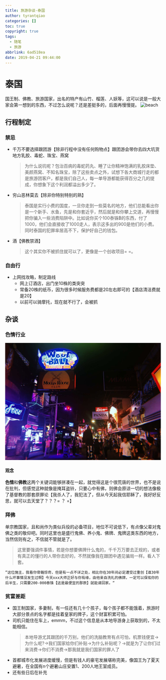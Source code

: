 ```yaml
---
title: 旅游杂谈-泰国
author: tyrantqiao
categories: []
toc: true
copyright: true
tags:
  - 随笔
  - 旅游
abbrlink: 6ad518ea
date: 2019-04-21 09:44:00
---
```


# 泰国

国王制、佛教、旅游国家，出名的特产有山竹、榴莲、人妖等，这可以说是一般大家会第一想到的东西，不过怎么说呢？还是差挺多的，后面再慢慢提。
![beach](旅游杂谈-泰国/beach.jpg)

## 行程制定

### 禁忌

- 千万不要选择跟团游【除非行程中没有任何购物点】跟团游会带你去四大坑货地方乳胶、毒蛇、珠宝、燕窝
    > 为什么说坑呢？包治百病的毒蛇药丸、睡了让你精神饱满的乳胶床垫、美颜燕窝、不知名珠宝，除了这些卖点之外，试想下各大商城行走的都是旅游团客户，都是我们自己人，每一单导游都能获得百分之几的提成，你想象下这个利润都溢出多少了。
- 穷山恶林莫去【除非你特别特别的熟】
  > 泰国是实行小费的国度，一旦你走到一些莫名的地方，他们总能看出你是一个新手、水鱼，先是和你套近乎，然后就是和你攀上交道，再慢慢把你骗入一些消费陷阱中。比如说你买个100泰铢฿的东西，付了1000，他们会直接收了1000走人，表示这多出的900是他们的小费。同时泰国的犯罪率居高不下，保护好自己的钱包。
- 酒【佛教禁酒】
  > 这个其实你不被抓住就可以了，更像是一个创收项目= =。

### 自由行

- 上网找攻略，制定路线
  - 网上订酒店，出门坐10株的类突突
  - 常备20株的纸币，因为很多时候服务费都是20左右即可的【酒店清洁费就是20】
  - 以前可以骑摩托，现在就不行了，会被抓

## 杂谈

### 色情行业

![street](旅游杂谈-泰国/2019-02-26&#32;075521.jpg)

#### 观念

**色情**和**佛教**这两个关键词能够拼凑在一起，就觉得这是个很荒唐的世界，也不是说在批判，但感觉这种就像是掩耳盗铃，只要心中有佛，则佛会原谅一切的想法像极了基督教的那套原罪论【我杀人了，我犯法了，但从今天起我信耶稣了，我好好反思，就可以去天堂了？？？= ？ =】

### 拜佛

单宗教国家，且和尚作为类似兵役的必备项目，地位不可说低下，有点像父辈对鬼佛之类的敬仰吧。同时这里也是盛行鬼佛、养小鬼、佛牌、鬼牌这类东西的地方，当然信则有之，不信就不管就是了。

> 这里要强调件事情，若是你想要佛牌什么鬼的，千千万万要去正规的，或者有真正的懂行的人带你去好的，不然就像我在跟团中遇见骗局一样。看人下套。

    “这位施主，我看你骨骼惊奇，但是有一点不详之处，相比你在30年间必定遭受过重创【谁30年什么坏事情没发生过啊】今天xxx大师正好与你有缘，由他亲自洗礼的佛牌，一定可以保佑你的后半生，只需要200-000泰铢【这是最便宜的那款】就能请回家。“

### 贫富差距

- 国王制国家，多妻制，有一任还有几十个孩子，每个孩子都不能饿着，旅游时大部分景点的名字都是挂着皇家的牌子，这个财富积累可怕。
- 司机只能住在车上，emmm，不过这个信息是从本地导游身上获取到的，不太能相信。
  > 本地导游尤其跟团的千万别，他们的洗脑教育有点可怕，机票钱便宜->为什么呢?->我们国家给你们补贴->为什么补贴呢？->就是为了让你们过来消费->你们不消费->那我就是我们国家的罪人了
- 首都城市化发展进度缓慢，但是有钱人的豪宅发展堪称完美，像国王为了夏天避暑，在全国有n个避暑山庄安置1、200人地王室成员。
- 还有些日后在补充